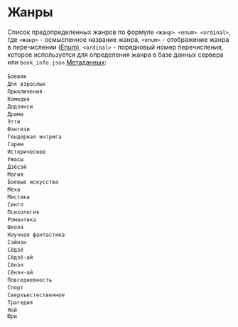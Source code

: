 # Жанры

Список предопределенных жанров по формуле `<жанр> <enum> <ordinal>`, где `<жанр>` - осмысленное название жанра, `<enum>` - отображение жанра в перечислении ([Enum](https://www.wikiwand.com/ru/%D0%9F%D0%B5%D1%80%D0%B5%D1%87%D0%B8%D1%81%D0%BB%D1%8F%D0%B5%D0%BC%D1%8B%D0%B9_%D1%82%D0%B8%D0%BF)), `<ordinal>` - порядковый номер перечисления, которое используется для определения жанра в базе данных сервера или `book_info.json` [Метаданных](/ru/guides/metadata.md):

`Боевик` <Badge vertical="middle" text="ACTION" /> <Badge type="warning" vertical="middle" text="0" />  
`Для взрослых` <Badge vertical="middle" text="ADULT" /> <Badge type="warning" vertical="middle" text="1" />  
`Приключения` <Badge vertical="middle" text="ADVENTURE" /> <Badge type="warning" vertical="middle" text="2" />  
`Комедия` <Badge vertical="middle" text="COMEDY" /> <Badge type="warning" vertical="middle" text="3" />  
`Додзинси`<Badge vertical="middle" text="DOUJINSHI" /> <Badge type="warning" vertical="middle" text="4" />  
`Драма` <Badge vertical="middle" text="DRAMA" /> <Badge type="warning" vertical="middle" text="5" />  
`Этти` <Badge vertical="middle" text="ECCHI" /> <Badge type="warning" vertical="middle" text="6" />  
`Фэнтези` <Badge vertical="middle" text="FANTASY" /> <Badge type="warning" vertical="middle" text="7" />  
`Гендерная интрига` <Badge vertical="middle" text="GENDERBENDER" /> <Badge type="warning" vertical="middle" text="8" />  
`Гарем` <Badge vertical="middle" text="HAREM" /> <Badge type="warning" vertical="middle" text="9" />  
`Историческое` <Badge vertical="middle" text="HISTORICAL" /> <Badge type="warning" vertical="middle" text="10" />  
`Ужасы` <Badge vertical="middle" text="HORROR" /> <Badge type="warning" vertical="middle" text="11" />  
`Дзёсэй` <Badge vertical="middle" text="JOSEI" /> <Badge type="warning" vertical="middle" text="12" />  
`Магия` <Badge vertical="middle" text="MAGIC" /> <Badge type="warning" vertical="middle" text="13" />  
`Боевые искусства` <Badge vertical="middle" text="MARTIALARTS" /> <Badge type="warning" vertical="middle" text="14" />  
`Меха` <Badge vertical="middle" text="MECHA" /> <Badge type="warning" vertical="middle" text="15" />  
`Мистика` <Badge vertical="middle" text="MYSTERY" /> <Badge type="warning" vertical="middle" text="16" />  
`Сингл` <Badge vertical="middle" text="ONESHOT" /> <Badge type="warning" vertical="middle" text="17" />  
`Психология` <Badge vertical="middle" text="PSYCHOLOGICAL" /> <Badge type="warning" vertical="middle" text="18" />  
`Романтика` <Badge vertical="middle" text="ROMANCE" /> <Badge type="warning" vertical="middle" text="19" />  
`Школа` <Badge vertical="middle" text="SCHOOLLIFE" /> <Badge type="warning" vertical="middle" text="20" />  
`Научная фантастика` <Badge vertical="middle" text="SCIFI" /> <Badge type="warning" vertical="middle" text="21" />  
`Сэйнэн` <Badge vertical="middle" text="SEINEN" /> <Badge type="warning" vertical="middle" text="22" />  
`Сёдзё` <Badge vertical="middle" text="SHOUJO" /> <Badge type="warning" vertical="middle" text="23" />  
`Сёдзё-ай` <Badge vertical="middle" text="SHOUJOAI" /> <Badge type="warning" vertical="middle" text="24" />  
`Сёнэн` <Badge vertical="middle" text="SHOUNEN" /> <Badge type="warning" vertical="middle" text="25" />  
`Сёнэн-ай` <Badge vertical="middle" text="SHOUNENAI" /> <Badge type="warning" vertical="middle" text="26" />  
`Повседневность` <Badge vertical="middle" text="SLICEOFLIFE" /> <Badge type="warning" vertical="middle" text="27" />  
`Спорт` <Badge vertical="middle" text="SPORTS" /> <Badge type="warning" vertical="middle" text="28" />  
`Сверхъестественное` <Badge vertical="middle" text="SUPERNATURAL" /> <Badge type="warning" vertical="middle" text="29" />  
`Трагедия` <Badge vertical="middle" text="TRAGEDY" /> <Badge type="warning" vertical="middle" text="30" />  
`Яой` <Badge vertical="middle" text="YAOI" /> <Badge type="warning" vertical="middle" text="31" />  
`Юри` <Badge vertical="middle" text="YURI" /> <Badge type="warning" vertical="middle" text="32" />  